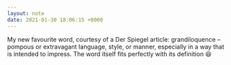 ```yaml
---
layout: note
date: 2021-01-30 18:06:15 +0000
---
```


My new favourite word, courtesy of a Der Spiegel article: grandiloquence – pompous or extravagant Ianguage, style, or manner, especially in a way that is intended to impress. The word itself fits perfectly with its definition 😆
